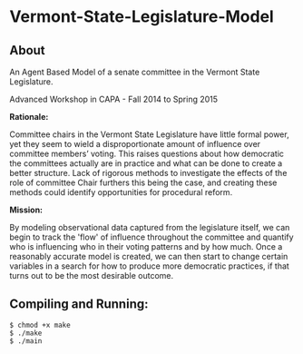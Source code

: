 Vermont-State-Legislature-Model
===============================

## About

An Agent Based Model of a senate committee in the Vermont State Legislature.

Advanced Workshop in CAPA - Fall 2014 to Spring 2015

**Rationale:**

Committee chairs in the Vermont State Legislature have little formal power, yet they seem to wield a disproportionate amount of influence over committee members’ voting. This raises questions about how democratic the committees actually are in practice and what can be done to create a better structure. Lack of rigorous methods to investigate the effects of the role of committee Chair furthers this being the case, and creating these methods could identify opportunities for procedural reform.

**Mission:**

By modeling observational data captured from the legislature itself, we can begin to track the 'flow' of influence throughout the committee and quantify who is influencing who in their voting patterns and by how much. Once a reasonably accurate model is created, we can then start to change certain variables in a search for how to produce more democratic practices, if that turns out to be the most desirable outcome.

## Compiling and Running:

```
$ chmod +x make
$ ./make
$ ./main
```
